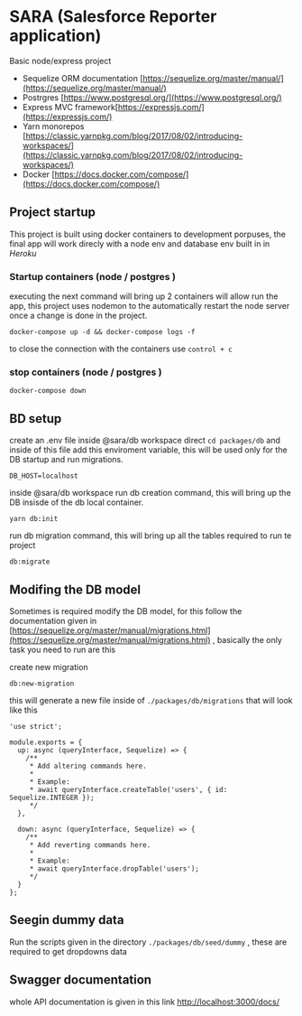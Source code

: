 # SARA (Salesforce Reporter application)

Basic node/express project

- Sequelize ORM documentation [https://sequelize.org/master/manual/](https://sequelize.org/master/manual/) 
- Postrgres  [https://www.postgresql.org/](https://www.postgresql.org/) 
- Express MVC framework[https://expressjs.com/](https://expressjs.com/)
- Yarn monorepos [https://classic.yarnpkg.com/blog/2017/08/02/introducing-workspaces/](https://classic.yarnpkg.com/blog/2017/08/02/introducing-workspaces/) 
- Docker [https://docs.docker.com/compose/](https://docs.docker.com/compose/) 

## Project startup

This project is built using docker containers to development porpuses, the final app will work direcly with a node env and database env built in in *Heroku*

### Startup containers (node / postgres )

executing the next command will bring up 2 containers will allow run the app, this project uses nodemon to the automatically restart the node server once a change is done in the project.

```
docker-compose up -d && docker-compose logs -f
```  

to close the connection with the containers use `control + c`

### stop containers (node / postgres )

```
docker-compose down
```

## BD setup

create an .env file  inside @sara/db workspace direct `cd packages/db` and inside of this file add this enviroment variable, this will be used only for the DB startup and run migrations.

```
DB_HOST=localhost
```

inside @sara/db workspace  run db creation command, this will bring up the DB insisde of the db local container.

```
yarn db:init
```

run db migration command, this will bring up all the tables required to run te project
  
```
db:migrate
```

## Modifing the DB model

Sometimes is required modify the DB model, for this follow the documentation given in [https://sequelize.org/master/manual/migrations.html](https://sequelize.org/master/manual/migrations.html) , basically the only task you need to run are this 

create new migration

```
db:new-migration
``` 

this will generate a new file inside of `./packages/db/migrations` that will look like this 

```
'use strict';

module.exports = {
  up: async (queryInterface, Sequelize) => {
    /**
     * Add altering commands here.
     *
     * Example:
     * await queryInterface.createTable('users', { id: Sequelize.INTEGER });
     */
  },

  down: async (queryInterface, Sequelize) => {
    /**
     * Add reverting commands here.
     *
     * Example:
     * await queryInterface.dropTable('users');
     */
  }
};

```

## Seegin dummy data

Run the scripts given in the directory `./packages/db/seed/dummy` , these are required to get dropdowns data


## Swagger  documentation

  whole API documentation is given in this link [http://localhost:3000/docs/](http://localhost:3000/docs/) 
